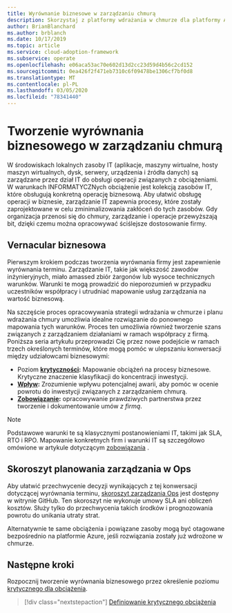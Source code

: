 ```yaml
---
title: Wyrównanie biznesowe w zarządzaniu chmurą
description: Skorzystaj z platformy wdrażania w chmurze dla platformy Azure, aby dowiedzieć się, jak lepiej zarządzać operacjami w chmurze i rozwijać ściślejsze wyrównania biznesowe.
author: BrianBlanchard
ms.author: brblanch
ms.date: 10/17/2019
ms.topic: article
ms.service: cloud-adoption-framework
ms.subservice: operate
ms.openlocfilehash: e06aca53ac70e602d13d2cc23d59d4b56c2cd152
ms.sourcegitcommit: 0ea426f2f471eb7310c6f09478be1306cf7bf0d8
ms.translationtype: MT
ms.contentlocale: pl-PL
ms.lasthandoff: 03/05/2020
ms.locfileid: "78341440"
---
```

# <a name="create-business-alignment-in-cloud-management"></a>Tworzenie wyrównania biznesowego w zarządzaniu chmurą

W środowiskach lokalnych zasoby IT (aplikacje, maszyny wirtualne, hosty maszyn wirtualnych, dysk, serwery, urządzenia i źródła danych) są zarządzane przez dział IT do obsługi operacji związanych z obciążeniami. W warunkach INFORMATYCZNych obciążenie jest kolekcją zasobów IT, które obsługują konkretną operację biznesową. Aby ułatwić obsługę operacji w biznesie, zarządzanie IT zapewnia procesy, które zostały zaprojektowane w celu zminimalizowania zakłóceń do tych zasobów. Gdy organizacja przenosi się do chmury, zarządzanie i operacje przewyższają bit, dzięki czemu można opracowywać ściślejsze dostosowanie firmy.

## <a name="business-vernacular"></a>Vernacular biznesowa

Pierwszym krokiem podczas tworzenia wyrównania firmy jest zapewnienie wyrównania terminu. Zarządzanie IT, takie jak większość zawodów inżynieryjnych, miało amassed zbiór żargonów lub wysoce technicznych warunków. Warunki te mogą prowadzić do nieporozumień w przypadku uczestników współpracy i utrudniać mapowanie usług zarządzania na wartość biznesową.

Na szczęście proces opracowywania strategii wdrażania w chmurze i planu wdrażania chmury umożliwia idealne rozwiązanie do ponownego mapowania tych warunków. Proces ten umożliwia również tworzenie szans związanych z zarządzaniem działaniami w ramach współpracy z firmą. Poniższa seria artykułu przeprowadzi Cię przez nowe podejście w ramach trzech określonych terminów, które mogą pomóc w ulepszaniu konwersacji między udziałowcami biznesowymi: 

- Poziom  **[krytyczności](./criticality.md):** Mapowanie obciążeń na procesy biznesowe. Krytyczne znaczenie klasyfikacji do koncentracji inwestycji.
- **[Wpływ](./impact.md):** Zrozumienie wpływu potencjalnej awarii, aby pomóc w ocenie powrotu do inwestycji związanych z zarządzaniem chmurą.
- **[Zobowiązanie](./commitment.md):** opracowywanie prawdziwych partnerstwa przez tworzenie i dokumentowanie umów *z firmą*.

> [!NOTE]
> Podstawowe warunki te są klasycznymi postanowieniami IT, takimi jak SLA, RTO i RPO. Mapowanie konkretnych firm i warunki IT są szczegółowo omówione w artykule dotyczącym [zobowiązania](./commitment.md) .

## <a name="ops-management-planning-workbook"></a>Skoroszyt planowania zarządzania w Ops

Aby ułatwić przechwycenie decyzji wynikających z tej konwersacji dotyczącej wyrównania terminu, [skoroszyt zarządzania Ops](https://raw.githubusercontent.com/microsoft/CloudAdoptionFramework/master/manage/opsmanagementworkbook.xlsx) jest dostępny w witrynie GitHub. Ten skoroszyt nie wykonuje umowy SLA ani obliczeń kosztów. Służy tylko do przechwycenia takich środków i prognozowania powrotu do unikania utraty strat.

Alternatywnie te same obciążenia i powiązane zasoby mogą być otagowane bezpośrednio na platformie Azure, jeśli rozwiązania zostały już wdrożone w chmurze.

## <a name="next-steps"></a>Następne kroki

Rozpocznij tworzenie wyrównania biznesowego przez określenie poziomu [krytycznego dla obciążenia](./criticality.md).

> [!div class="nextstepaction"]
> [Definiowanie krytycznego obciążenia](./criticality.md)
